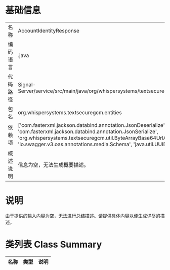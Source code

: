 # 基础信息

|      |      |
|------|------|
| 名称 | AccountIdentityResponse |
| 编码语言 | .java |
| 代码路径 | Signal-Server/service/src/main/java/org/whispersystems/textsecuregcm/entities/AccountIdentityResponse.java |
| 包名 | org.whispersystems.textsecuregcm.entities |
| 依赖项 | ['com.fasterxml.jackson.databind.annotation.JsonDeserialize', 'com.fasterxml.jackson.databind.annotation.JsonSerialize', 'org.whispersystems.textsecuregcm.util.ByteArrayBase64UrlAdapter', 'io.swagger.v3.oas.annotations.media.Schema', 'java.util.UUID', 'javax.annotation.Nullable'] |
| 概述说明 | 信息为空，无法生成概要描述。 |

# 说明

由于提供的输入内容为空，无法进行总结描述。请提供具体内容以便生成详尽的描述。

# 类列表 Class Summary

| 名称   | 类型  | 说明 |
|-------|------|-------------|




